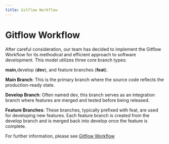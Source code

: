 ```yaml
---
title: Gitflow Workflow
---
```

# Gitflow Workflow

After careful consideration, our team has decided to implement the Gitflow Workflow for its methodical and efficient approach to software development. This model utilizes three core branch types: 

**main**,develop (**dev**), and feature branches (**feat**).

**Main Branch**: This is the primary branch where the source code reflects the production-ready state.

**Develop Branch**: Often named dev, this branch serves as an integration branch where features are merged and tested before being released.

**Feature Branches**: These branches, typically prefixed with feat, are used for developing new features. Each feature branch is created from the develop branch and is merged back into develop once the feature is complete.

For further information, please see [Gitflow Workflow](https://www.atlassian.com/git/tutorials/comparing-workflows/gitflow-workflow)
